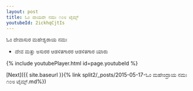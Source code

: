 ```yaml
---
layout: post
title: ಓಂ ವಾಯವೇ ನಮಃ ೧೦೮ ಟೈಮ್ಸ್
youtubeId: 2ickhqCjtIs
---
```

 
 
 ಓಂ ದೇವಾಸುರ ಮಹೇಶ್ವರಾಯ ನಮಃ  
 
 -  ದೇವ ಮತ್ತು ಅಸುರರ ಆಡಳಿತಗಾರರ ಆಡಳಿತಗಾರ ಯಾರು 
 
  
 
  
 
 
 
 
 
 


{% include youtubePlayer.html id=page.youtubeId %}
 
[Next]({{ site.baseurl }}{% link  split2/_posts/2015-05-17-ಓಂ ಮಹೇಂದ್ರಾಯ ನಮಃ ೧೦೮ ಟೈಮ್ಸ್.md%})
 
